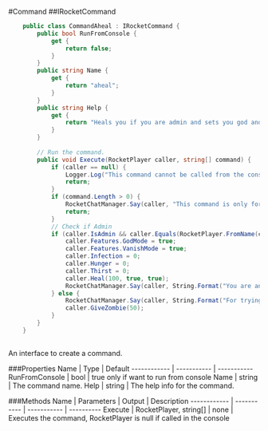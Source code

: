 #Command
##IRocketCommand

```csharp
	public class CommandAheal : IRocketCommand {
		public bool RunFromConsole {
			get {
				return false;
			}
		}
		public string Name {
			get {
				return "aheal";
			}
		}
		public string Help {
			get {
				return "Heals you if you are admin and sets you god and vanished.";
			}
		}
		
		// Run the command.
		public void Execute(RocketPlayer caller, string[] command) {
			if (caller == null) {
				Logger.Log("This command cannot be called from the console.");
				return;
			}
			if (command.Length > 0) {
				RocketChatManager.Say(caller, "This command is only for yourself.");
				return;
			}
			// Check if Admin
			if (caller.IsAdmin && caller.Equals(RocketPlayer.FromName(command[0]))) {
				caller.Features.GodMode = true;
				caller.Features.VanishMode = true;
				caller.Infection = 0;
				caller.Hunger = 0;
				caller.Thirst = 0;
				caller.Heal(100, true, true);
				RocketChatManager.Say(caller, String.Format("You are an Admin {0} [{1}], and now a vanished god at full health."), caller.CharacterName, caller.SteamName);
			} else {
				RocketChatManager.Say(caller, String.Format("For trying to call this admin-only command, you get more zombies {0} [{1}]!", caller.CharacterName, caller.SteamName));
				caller.GiveZombie(50);
			}
		}
	}
	
```

An interface to create a command.

###Properties
Name | Type | Default
------------ | ----------- | -----------
RunFromConsole | bool | true only if want to run from console
Name | string | The command name.
Help | string | The help info for the command.

###Methods
Name | Parameters | Output | Description
------------ | ----------- | ----------- | ----------
Execute | RocketPlayer, string[] | none | Executes the command, RocketPlayer is null if called in the console
